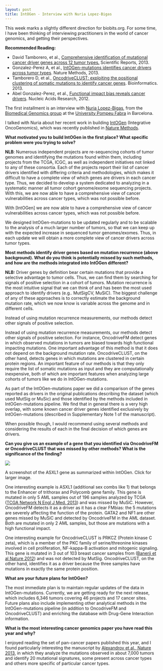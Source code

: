 ```yaml
--- 
layout: post 
title: IntOGen - Interview with Nuria Lopez-Bigas
---
```


This week marks a slightly different direction for biobits.org.  For some time, I have been thinking of interviewing practitioners in the world of cancer genomics, and getting their perspectives.


<div class="sidebar-left">
	<p><b>Recommended Reading:</b>
	<p>
		<ul>
			<li>David Tamborero, et al., <a href="http://www.nature.com/srep/2013/131002/srep02650/full/srep02650.html">Comprehensive identification of mutational cancer driver genes across 12 tumor types.</a> Scientific Reports, 2013.</li>
			<li>Gonzalez-Perez A, et al., <a href="http://www.nature.com/nmeth/journal/vaop/ncurrent/full/nmeth.2642.html">IntOGen-mutations identifies cancer drivers across tumor types</a>.  Nature Methods, 2013.</li>
			<li>Tamborero D, et al., <a href="http://bioinformatics.oxfordjournals.org/content/29/18/2238.long">OncodriveCLUST: exploiting the positional clustering of somatic mutations to identify cancer genes</a>.  Bioinformatics. 2013.</li>
			<li>Abel Gonzalez-Perez, et al., <a href="http://nar.oxfordjournals.org/content/40/21/e169.full?keytype=ref&ijkey=jWx48Ab6s74fm7I">Functional impact bias reveals cancer drivers</a>.  Nucleic Acids Research, 2012.</li>
		</ul>
</div>

The first installment is an interview with <a href="http://bg.upf.edu/group/people/people.nuria.php">Nuria Lopez-Bigas</a>, from the <a href="http://bg.upf.edu/group/index.php">Biomedical Genomics group</a> at the <a href="http://www.upf.edu/">University Pompeu Fabra</a> in Barcelona.

I talked with Nuria about her recent work in building <a href="http://www.intogen.org/">IntOGen</a> (Integrative OncoGenomics), which was recently published in <a href="http://www.nature.com/nmeth/journal/vaop/ncurrent/full/nmeth.2642.html">Nature Methods</a>.

**What motivated you to build IntOGen in the first place?  What specific problem were you trying to solve?**

**NLB**:  Numerous independent projects are re-sequencing cohorts of tumor genomes and identifying the mutations found within them, including projects from the TCGA, ICGC, as well as independent initiatives not linked to any of these consortia. Each of the projects report their list of cancer drivers identified with differing criteria and methodologies, which makes it difficult to have a complete view of which genes are drivers in each cancer type. Thus, we decided to develop a system dedicated to analyzing in a systematic manner all tumor cohort genome/exome sequencing projects. With this, we are now able to have a comprehensive view of cancer vulnerabilities across cancer types, which was not possible before.

<div class="quote-right">
With [IntOGen] we are now able to have a comprehensive view of cancer vulnerabilities across cancer types, which was not possible before.
</div>

We designed IntOGen-mutations to be updated regularly and to be scalable to the analysis of a much larger number of tumors, so that we can keep up with the expected increase in sequenced tumor genomes/exomes. Thus, in each update we will obtain a more complete view of cancer drivers across tumor types.

**Most methods identify driver genes based on mutation recurrence (above background).  What do you think is potentially missed by such methods, and how are the methods integrated into IntOGen different?**

**NLB:**  Driver genes by definition bear certain mutations that provide a selective advantage to tumor cells. Thus, we can find them by searching for signals of positive selection in a cohort of tumors. Mutation recurrence is the most intuitive signal that we can think of and has been the most used approach to identify drivers (e.g.. MutSigCV, MuSiC). The biggest challenge of any of these approaches is to correctly estimate the background mutation rate, which we now know is variable across the genome and in different cells.

<div class="quote-right">
Instead of using mutation recurrence measurements, our methods detect other signals of positive selection.
</div>

Instead of using mutation recurrence measurements, our methods detect other signals of positive selection. For instance, OncodriveFM detect genes in which observed mutations in tumors are biased towards high functional impacting mutations. One important advantage of this method is that it does not depend on the background mutation rate. OncodriveCLUST, on the other hand, detects genes in which mutations are clustered in certain protein regions. An important feature of our methods is that they only require the list of somatic mutations as input and they are computationally inexpensive, both of which are important features when analyzing large cohorts of tumors like we do in IntOGen-mutations.

As part of the IntOGen-mutations paper we did a comparison of the genes reported as drivers in the original publications describing the dataset (which used MutSig or MuSic) and those identified by the methods included in IntOGen-mutations pipeline. We find that in general there is a very high overlap, with some known cancer driver genes identified exclusively by IntOGen-mutations (described in Supplementary Note 1 of the manuscript).

When possible though, I would recommend using several methods and considering the results of each in the final decision of which genes are drivers.

**Can you give us an example of a gene that you identified via OncodriveFM or OncodriveCLUST that was missed by other methods?  What is the significance of the finding?**


<div class="photo-right">
	<a href="https://raw.github.com/ecerami/ecerami.github.io/master/img/asxl1.jpg"><img src="https://raw.github.com/ecerami/ecerami.github.io/master/img/asxl1.jpg"></a>
	<p>A screenshot of the ASXL1 gene as summarized within IntOGen.  Click for larger image.</p>
</div>

One interesting example is ASXL1 (additional sex combs like 1) that belongs to the Enhancer of trithorax and Polycomb gene family. This gene is mutated in only 5 AML samples out of 196 samples analyzed by TCGA (<a href="http://www.ncbi.nlm.nih.gov/pubmed/23634996">TCGA Network N Engl J Med. 2013</a>) and was missed by MuSiC. However, OncodriveFM detects it as a driver as it has a clear FMbias: the 5 mutations are severely affecting the function of the protein. GATA2 and NF1 are other genes missed by MuSiC and detected by OncodriveFM in the AML dataset. Both are mutated in only 2 AML samples, but those are mutations with a high functional impact.

One interesting example for OncodriveCLUST is PRKCZ (Protein kinase C zeta), which is a member of the PKC family of serine/threonine kinases involved in cell proliferation, NF-kappa-B activation and mitogenic signaling. This gene is mutated in 3 out of 103 breast cancer samples from (<a href="http://www.ncbi.nlm.nih.gov/pubmed/22722202">Banerji et al Nature 2012</a>) and was not detected by MutSig. OncodriveCLUST, on the other hand, identifies it as a driver because the three samples have mutations in exactly the same protein position.

**What are your future plans for IntOGen?**

The most immediate plan is to maintain regular updates of the data in IntOGen-mutations. Currently, we are getting ready for the next release, which includes 6,346 tumors covering 46 projects and 17 cancer sites.  Future plans also include implementing other analytical methods in the IntOGen-mutations pipeline (in addition to OncodriveFM and OncodriveCLUST) and enriching the database with Drug-Gene Interaction information.

**What is the most interesting cancer genomics paper you have read this year and why?**

I enjoyed reading the set of pan-cancer papers published this year, and I found particularly interesting the manuscript by <a href="http://www.nature.com/nature/journal/vaop/ncurrent/full/nature12477.html">Alexandrov et al., Nature 2013</a>, in which they analyze the mutations observed in about 7,000 tumors and identify 20 mutational signatures, some present across cancer types and others more specific of particular cancer types.
